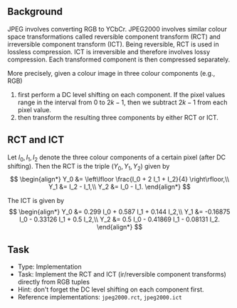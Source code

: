 ## Background

JPEG involves converting RGB to YCbCr.
JPEG2000 involves similar colour space transformations called 
reversible component transform (RCT) 
and irreversible component transform (ICT).
Being reversible, RCT is used in lossless compression.
ICT is irreversible and therefore involves lossy compression.
Each transformed component is then compressed separately.

More precisely, given a colour image in three colour components (e.g., RGB)
1. first perform a DC level shifting on each component.
    If the pixel values range in the interval from 0 to $2k −1$, then we subtract $2k −1$ from each pixel value.
2. then transform the resulting three components by either RCT or ICT.


## RCT and ICT

Let $I_0, I_1, I_2$ denote the three colour components of a certain pixel (after DC shifting).
Then the RCT is the triple $(Y_0, Y_1, Y_2)$ given by
$$
\begin{align*}
    Y_0 &= \left\lfloor \frac{I_0 + 2 I_1 + I_2}{4} \right\rfloor,\\
    Y_1 &= I_2 - I_1,\\
    Y_2 &= I_0 - I_1.
\end{align*}
$$

The ICT is given by
$$
\begin{align*}
    Y_0 &= 0.299 I_0 + 0.587 I_1 + 0.144 I_2,\\
    Y_1 &= -0.16875 I_0 - 0.33126 I_1 + 0.5 I_2,\\
    Y_2 &= 0.5 I_0 - 0.41869 I_1 - 0.08131 I_2.
\end{align*}
$$


## Task

- Type: Implementation
- Task:
    Implement the RCT and ICT (ir/reversible component transforms)
    directly from RGB tuples
- Hint: don't forget the DC level shifting on each component first.
- Reference implementations:
    `jpeg2000.rct`,
    `jpeg2000.ict`
